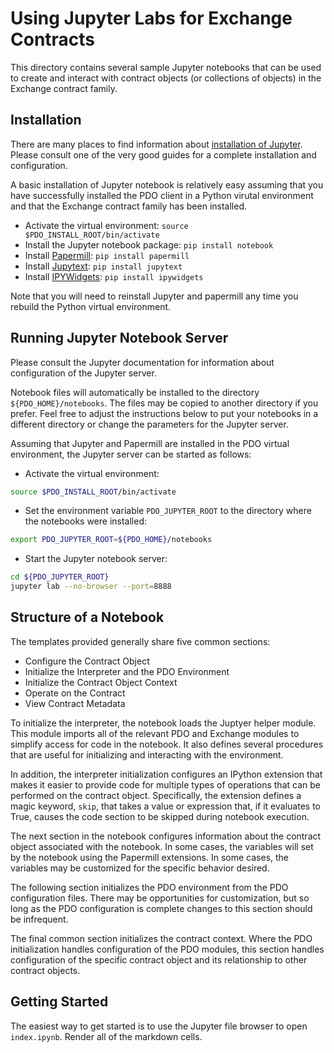 <!---
Licensed under Creative Commons Attribution 4.0 International License
https://creativecommons.org/licenses/by/4.0/
--->

# Using Jupyter Labs for Exchange Contracts #

This directory contains several sample Jupyter notebooks that can be
used to create and interact with contract objects (or collections of
objects) in the Exchange contract family.

## Installation ##

There are many places to find information about [installation of
Jupyter](https://jupyter.org/install). Please consult one of the very
good guides for a complete installation and configuration.

A basic installation of Jupyter notebook is relatively easy assuming
that you have successfully installed the PDO client in a Python
virutal environment and that the Exchange contract family has been installed.

* Activate the virtual environment: `source $PDO_INSTALL_ROOT/bin/activate`
* Install the Jupyter notebook package: `pip install notebook`
* Install [Papermill](https://papermill.readthedocs.io/en/latest/): `pip install papermill`
* Install [Jupytext](https://jupytext.readthedocs.io/en/latest/): `pip install jupytext`
* Install [IPYWidgets](https://ipywidgets.readthedocs.io/en/stable/): `pip install ipywidgets`

Note that you will need to reinstall Jupyter and papermill any time
you rebuild the Python virtual environment.

## Running Jupyter Notebook Server ##

Please consult the Jupyter documentation for information about
configuration of the Jupyter server.

Notebook files will automatically be installed to the directory
`${PDO_HOME}/notebooks`.  The files may be copied to another directory
if you prefer. Feel free to adjust the instructions below to put your
notebooks in a different directory or change the parameters for the
Jupyter server.

Assuming that Jupyter and Papermill are installed in the PDO virtual
environment, the Jupyter server can be started as follows:

* Activate the virtual environment:
```bash
source $PDO_INSTALL_ROOT/bin/activate
```

* Set the environment variable `PDO_JUPYTER_ROOT` to the directory
  where the notebooks were installed:
```bash
export PDO_JUPYTER_ROOT=${PDO_HOME}/notebooks
```

* Start the Jupyter notebook server:
```bash
cd ${PDO_JUPYTER_ROOT}
jupyter lab --no-browser --port=8888
```

## Structure of a Notebook ##

The templates provided generally share five common sections:

* Configure the Contract Object
* Initialize the Interpreter and the PDO Environment
* Initialize the Contract Object Context
* Operate on the Contract
* View Contract Metadata

To initialize the interpreter, the notebook loads the Juptyer
helper module. This module imports all of the relevant PDO and
Exchange modules to simplify access for code in the notebook. It also
defines several procedures that are useful for initializing and
interacting with the environment.

In addition, the interpreter initialization configures an IPython
extension that makes it easier to provide code for multiple types of
operations that can be performed on the contract object. Specifically,
the extension defines a magic keyword, `skip`, that takes a value or
expression that, if it evaluates to True, causes the code section to
be skipped during notebook execution.

The next section in the notebook configures information about the
contract object associated with the notebook. In some cases, the
variables will set by the notebook using the Papermill extensions. In
some cases, the variables may be customized for the specific behavior
desired.

The following section initializes the PDO environment from the PDO
configuration files. There may be opportunities for customization, but
so long as the PDO configuration is complete changes to this section
should be infrequent.

The final common section initializes the contract context. Where the
PDO initialization handles configuration of the PDO modules, this
section handles configuration of the specific contract object and its
relationship to other contract objects.

## Getting Started

The easiest way to get started is to use the Jupyter file browser to
open `index.ipynb`. Render all of the markdown cells.
